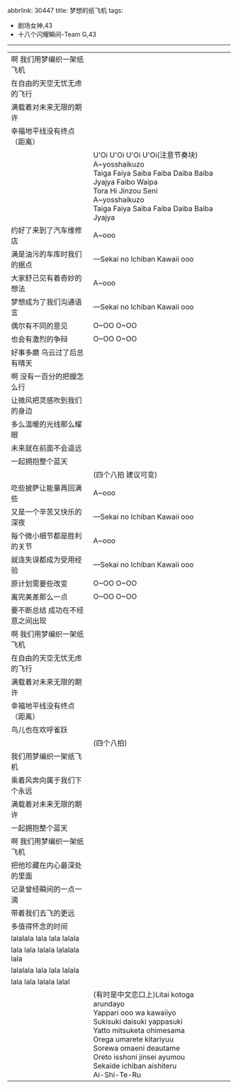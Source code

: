 abbrlink: 30447
title: 梦想的纸飞机
tags:
  - 剧场女神,43
  - 十八个闪耀瞬间-Team G,43
---
|      |      |
|--|--|
|啊 我们用梦编织一架纸飞机|      |
|在自由的天空无忧无虑的飞行|      |
|满载着对未来无限的期许|      |
|幸福地平线没有终点（距离）|      |
|      |U'Oi U'Oi U'Oi U'Oi(注意节奏块)<br>A~yosshaikuzo<br>Taiga Faiya Saiba Faiba Daiba Baiba Jyajya Faibo Waipa<br>Tora Hi Jinzou Seni<br>A~yosshaikuzo<br>Taiga Faiya Saiba Faiba Daiba Baiba Jyajya|
|约好了来到了汽车维修店|A~ooo|
|满是油污的车库时我们的据点|—Sekai no Ichiban Kawaii ooo|
|大家舒己见有着奇妙的想法|A~ooo|
|梦想成为了我们沟通语言|—Sekai no Ichiban Kawaii ooo|
|偶尔有不同的意见|O~OO O~OO|
|也会有激烈的争辩|O~OO O~OO|
|好事多磨 乌云过了后总有晴天|      |
|啊 没有一百分的把握怎么行|      |
|让微风把灵感吹到我们的身边|      |
|多么温暖的光线那么耀眼|      |
|未来就在前面不会遥远|      |
|一起拥抱整个蓝天|      |
|      |(四个八拍 建议可变)|
|吃些披萨让能量再回满些|A~ooo|
|又是一个辛苦又快乐的深夜|—Sekai no Ichiban Kawaii ooo|
|每个微小细节都是胜利的关节|A~ooo|
|就连失误都成为受用经验|—Sekai no Ichiban Kawaii ooo|
|原计划需要些改变|O~OO O~OO|
|离完美差那么一点|O~OO O~OO|
|要不断总结 成功在不经意之间出现|      |
|啊 我们用梦编织一架纸飞机|      |
|在自由的天空无忧无虑的飞行|      |
|满载着对未来无限的期许|      |
|幸福地平线没有终点（距离）|      |
|鸟儿也在欢呼雀跃|      |
|      |(四个八拍)|
|我们用梦编织一架纸飞机|      |
|乘着风奔向属于我们下个永远|      |
|满载着对未来无限的期许|      |
|一起拥抱整个蓝天|      |
|啊 我们用梦编织一架纸飞机|      |
|把他珍藏在内心最深处的里面|      |
|记录曾经瞬间的一点一滴|      |
|带着我们去飞的更远|      |
|多值得怀念的时间|      |
|lalalala lala lala lalala|      |
|lala lala lalala lalalala lala|      |
|lalalala lala lala lalala|      |
|lala lala lalala lalal|      |
|      |(有时是中文恋口上)Litai kotoga arundayo<br>Yappari ooo wa kawaiiyo<br>Sukisuki daisuki yappasuki<br>Yatto mitsuketa ohimesama<br>Orega umarete kitariyuu<br>Sorewa omaeni deautame<br>Oreto isshoni jinsei ayumou<br>Sekaide ichiban aishiteru<br>Ai-Shi-Te-Ru|
